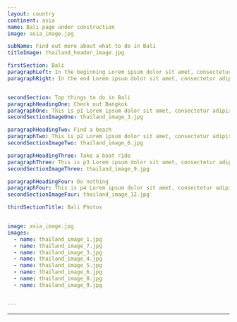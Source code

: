 ```yaml
---
layout: country
continent: asia
name: Bali page under construction
image: asia_image.jpg

subName: Find out more about what to do in Bali
titleImage: thailand_header_image.jpg

firstSection: Bali
paragraphLeft: In the beginning Lorem ipsum dolor sit amet, consectetur adipisicing elit, sed do eiusmod tempor incididunt ut labore et dolore magna aliqua. Ut enim ad minim veniam, quis nostrud exercitation ullamco laboris nisi ut aliquip ex ea commodo consequat. Duis aute irure dolor in reprehenderit in voluptate velit esse cillum dolore eu fugiat nulla pariatur. Excepteur sint occaecat cupidatat non proident, sunt in culpa qui officia deserunt mollit anim id est laborum.
paragraphRight: In the end Lorem ipsum dolor sit amet, consectetur adipisicing elit, sed do eiusmod tempor incididunt ut labore et dolore magna aliqua. Ut enim ad minim veniam, quis nostrud exercitation ullamco laboris nisi ut aliquip ex ea commodo consequat. Duis aute irure dolor in reprehenderit in voluptate velit esse cillum dolore eu fugiat nulla pariatur. Excepteur sint occaecat cupidatat non proident, sunt in culpa qui officia deserunt mollit anim id est laborum.


secondSection: Top things to do in Bali
paragraphHeadingOne: Check out Bangkok
paragraphOne: This is p1 Lorem ipsum dolor sit amet, consectetur adipisicing elit, sed do eiusmod tempor incididunt ut labore et dolore magna aliqua. Ut enim ad minim veniam, quis nostrud exercitation ullamco laboris nisi ut aliquip ex ea commodo consequat.
secondSectionImageOne: thailand_image_3.jpg

paragraphHeadingTwo: Find a beach
paragraphTwo: This is p2 Lorem ipsum dolor sit amet, consectetur adipisicing elit, sed do eiusmod tempor incididunt ut labore et dolore magna aliqua. Ut enim ad minim veniam, quis nostrud exercitation ullamco laboris nisi ut aliquip ex ea commodo consequat.
secondSectionImageTwo: thailand_image_6.jpg

paragraphHeadingThree: Take a boat ride
paragraphThree: This is p3 Lorem ipsum dolor sit amet, consectetur adipisicing elit, sed do eiusmod tempor incididunt ut labore et dolore magna aliqua. Ut enim ad minim veniam, quis nostrud exercitation ullamco laboris nisi ut aliquip ex ea commodo consequat.
secondSectionImageThree: thailand_image_9.jpg

paragraphHeadingFour: Do nothing
paragraphFour: This is p4 Lorem ipsum dolor sit amet, consectetur adipisicing elit, sed do eiusmod tempor incididunt ut labore et dolore magna aliqua. Ut enim ad minim veniam, quis nostrud exercitation ullamco laboris nisi ut aliquip ex ea commodo consequat.
secondSectionImageFour: thailand_image_12.jpg

thirdSectionTitle: Bali Photos


image: asia_image.jpg
images:
  - name: thailand_image_1.jpg
  - name: thailand_image_7.jpg
  - name: thailand_image_3.jpg
  - name: thailand_image_4.jpg
  - name: thailand_image_5.jpg
  - name: thailand_image_6.jpg
  - name: thailand_image_8.jpg
  - name: thailand_image_9.jpg


---
```

---

